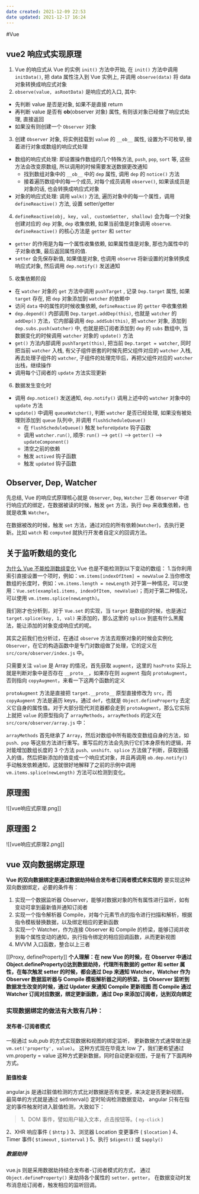 ```yaml
---
date created: 2021-12-09 22:53
date updated: 2021-12-17 16:24
---
```


#Vue

## vue2 响应式实现原理

1. Vue 的响应式从 Vue 的实例 `init()` 方法中开始, 在 `init()` 方法中调用 `initData()`, 把 data 属性注入到 Vue 实例上, 并调用 `observe(data)` 将 data 对象转换成响应式对象
2. `observe(value, asRootData)` 是响应式的入口, 其中:
  - 先判断 value 是否是对象, 如果不是直接 return
  - 再判断 value 是否有 **ob**(observer 对象) 属性, 有则该对象已经做了响应式处理, 直接返回
  - 如果没有则创建一个 `Observer` 对象
3. 创建 `Observer` 对象, 将实例挂载到 `value` 的 `__ob__` 属性, 设置为不可枚举, 接着进行对象或数组的响应式处理
  - 数组的响应式处理: 即设置操作数组的几个特殊方法, `push`, `pop`, `sort` 等, 这些方法会改变原数组, 所以调用的时候需要发送数据更改通知
    - 找到数组对象中的 `__ob__` 中的 `dep` 属性, 调用 `dep` 的 `notice()` 方法
    - 接着遍历数组中的每一个成员, 对每个成员调用 `observe()`, 如果该成员是对象的话, 也会转换成响应式对象
  - 对象的响应式处理: 调用 `walk()` 方法, 遍历对象中的每一个属性，调用 `defineReactive()` 方法, 设置 setter/getter
4. `defineReactive(obj, key, val, customSetter, shallow)` 会为每一个对象创建对应的 `dep` 对象, `dep` 收集依赖, 如果当前值是对象调用 `observe`. `defineReactive()` 的核心方法是 `getter` 和 `setter`
  - `getter` 的作用是为每一个属性收集依赖, 如果属性值是对象, 那也为属性中的子对象收集, 最后返回属性的值.
  - `setter` 会先保存新值, 如果值是对象, 也调用 `observe` 将新设置的对象转换成响应式对象, 然后调用 `dep.notify()` 发送通知
5. 收集依赖阶段
  - 在 `watcher` 对象的 `get` 方法中调用 `pushTarget` , 记录 `Dep.target` 属性, 如果 `target` 存在, 把 `dep` 对象添加到 `watcher` 的依赖中
  - 访问 `data` 中的属性的时候收集依赖, `defineReactive` 的 `getter` 中收集依赖
  - `dep.depend()` 内部调用 `Dep.target.addDep(this)`, 也就是 `watcher` 的 `addDep()` 方法，它内部最调用 `dep.addSub(this)`, 把 `watcher` 对象, 添加到 `dep.subs.push(watcher)` 中, 也就是把订阅者添加到 `dep` 的 `subs` 数组中, 当数据变化的时候调用 `watcher` 对象的 `update()` 方法
  - `get()` 方法内部调用 `pushTarget(this)`, 把当前 `Dep.target = watcher`, 同时把当前 `watcher` 入栈, 有父子组件嵌套的时候先把父组件对应的 `watcher` 入栈, 再去处理子组件的 `watcher`, 子组件的处理完毕后，再把父组件对应的 `watcher` 出栈，继续操作
  - 调用每个订阅者的 `update` 方法实现更新
6. 数据发生变化时
  - 调用 `dep.notice()` 发送通知, `dep.notify()` 调用上述中的 `watcher` 对象中的 `update` 方法
  - `update()` 中调用 `queueWatcher()`, 判断 `watcher` 是否已经处理, 如果没有被处理则添加到 `queue` 队列中, 并调用 `flushScheduleQueue()`
    - 在 `flushScheduleQueue()` 触发 `beforeUpdate` 钩子函数
    - 调用 `watcher.run()`, 顺序: `run()` --> `get()` --> `getter()` --> `updateComponent()`
    - 清空之前的依赖
    - 触发 `actived` 钩子函数
    - 触发 `updated` 钩子函数

## Observer, Dep, Watcher

先总结, Vue 的响应式原理核心就是 `Observer`, `Dep`, `Watcher` 三者
`Observer` 中进行响应式的绑定，在数据被读的时候，触发 `get` 方法，执行 `Dep` 来收集依赖，也就是收集 `Watcher`。

在数据被改的时候，触发 `set` 方法，通过对应的所有依赖(`Watcher`)，去执行更新。比如 `watch` 和 `computed` 就执行开发者自定义的回调方法。

## 关于监听数组的变化

[为什么 Vue 不能检测数组变化](https://juejin.cn/post/6844903917898186766)
Vue 也是不能检测到以下变动的数组：
1.当你利用索引直接设置一个项时，例如：`vm.items[indexOfItem] = newValue`
2.当你修改数组的长度时，例如：`vm.items.length = newLength`
对于第一种情况，可以使用：`Vue.set(example1.items, indexOfItem, newValue)`；而对于第二种情况，可以使用 `vm.items.splice(newLength)`。

我们刚才也分析到，对于 `Vue.set` 的实现，当 `target` 是数组的时候，也是通过 `target.splice(key, 1, val)` 来添加的，那么这里的 `splice` 到底有什么黑魔法，能让添加的对象变成响应式的呢。

其实之前我们也分析过，在通过 `observe` 方法去观察对象的时候会实例化 `Observer`，在它的构造函数中是专门对数组做了处理，它的定义在 `src/core/observer/index.js` 中。

只需要关注 `value` 是 Array 的情况，首先获取 `augment`，这里的 `hasProto` 实际上就是判断对象中是否存在 `__proto__`，如果存在则 `augment` 指向 `protoAugment`， 否则指向 `copyAugment`，来看一下这两个函数的定义

`protoAugment` 方法是直接把 `target.__proto__` 原型直接修改为 `src`，而 `copyAugment` 方法是遍历 keys，通过 `def`，也就是 `Object.defineProperty` 去定义它自身的属性值。对于大部分现代浏览器都会走到 `protoAugment`，那么它实际上就把 `value` 的原型指向了 `arrayMethods`，`arrayMethods` 的定义在 `src/core/observer/array.js` 中：

`arrayMethods` 首先继承了 `Array`，然后对数组中所有能改变数组自身的方法，如 `push、pop` 等这些方法进行重写。重写后的方法会先执行它们本身原有的逻辑，并对能增加数组长度的 3 个方法 `push、unshift、splice` 方法做了判断，获取到插入的值，然后把新添加的值变成一个响应式对象，并且再调用 `ob.dep.notify()` 手动触发依赖通知，这就很好地解释了之前的示例中调用 `vm.items.splice(newLength)` 方法可以检测到变化。

## 原理图

![[vue响应式原理.png]]

## 原理图 2

![[vue响应式原理2.png]]

## vue 双向数据绑定原理

**Vue 的双向数据绑定是通过数据劫持结合发布者订阅者模式来实现的**
要实现这种双向数据绑定，必要的条件有：

1. 实现一个数据监听器 Observer，能够对数据对象的所有属性进行监听，如有变动可拿到最新值并通知订阅者
2. 实现一个指令解析器 Compile，对每个元素节点的指令进行扫描和解析，根据指令模板替换数据，以及绑定相应的更新函数
3. 实现一个 Watcher，作为连接 Observer 和 Compile 的桥梁，能够订阅并收到每个属性变动的通知，执行指令绑定的相应回调函数，从而更新视图
4. MVVM 入口函数，整合以上三者

[[Proxy, defineProperty]]
**个人理解：在 new Vue 的时候，在 Observer 中通过 Object.defineProperty()达到数据劫持，代理所有数据的 getter 和 setter 属性，在每次触发 setter 的时候，都会通过 Dep 来通知 Watcher，Watcher 作为 Observer 数据监听器与 Compile 模板解析器之间的桥梁，当 Observer 监听到数据发生改变的时候，通过 Updater 来通知 Compile 更新视图**
**而 Compile 通过 Watcher 订阅对应数据，绑定更新函数，通过 Dep 来添加订阅者，达到双向绑定**

### 实现数据绑定的做法有大致有几种：

#### 发布者-订阅者模式

一般通过 sub,pub 的方式实现数据和视图的绑定监听，
更新数据方式通常做法是 `vm.set('property', value)`。
这种方式现在毕竟太 low 了，我们更希望通过 vm.property = value 这种方式更新数据，同时自动更新视图，于是有了下面两种方式。

#### 脏值检查

angular.js 是通过脏值检测的方式比对数据是否有变更，来决定是否更新视图，
最简单的方式就是通过 setInterval() 定时轮询检测数据变动，
angular 只有在指定的事件触发时进入脏值检测，大致如下：

> 1、DOM 事件，譬如用户输入文本，点击按钮等。( `ng-click` )

2、XHR 响应事件 ( `$http` )
3、浏览器 Location 变更事件 ( `$location` )
4、Timer 事件( `$timeout` , `$interval` )
5、执行 `$digest()` 或 `$apply()`

##### 数据劫持

vue.js 则是采用数据劫持结合发布者-订阅者模式的方式，
通过 `Object.defineProperty()` 来劫持各个属性的 `setter，getter`，
在数据变动时发布消息给订阅者，触发相应的监听回调。
